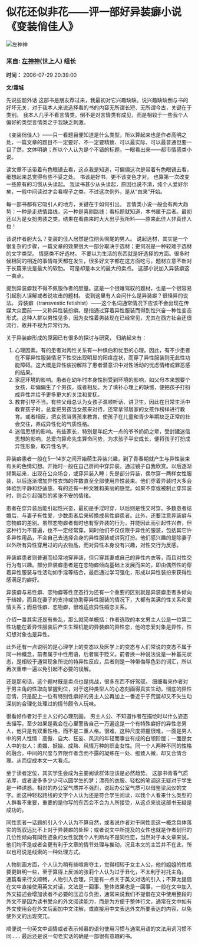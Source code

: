 # 似花还似非花——评一部好异装癖小说《变装俏佳人》

![左神神](https://img3.doubanio.com/icon/up1220254-7.jpg)

### 来自: [左神神](https://www.douban.com/people/zuoshenshen/)(世上人) 组长

**时间：** 2006-07-29 20:39:00

**文/霜城** 

先说些题外话 这部书是朋友荐过来，我最初对它兴趣缺缺。说兴趣缺缺倒与书的好坏无关，对于我本人来说选择看的书的内容无所谓长短、无所谓今古，关键在于类别。 我本人几乎不看言情类。倒不是对言情类有成见，而是相较于一些我个人偏好的类型言情类之于我缺乏刺激。

《变装俏佳人》——只一看题目便知道是什么类型，所以算起来也是作者高明之处，一篇文章的题目不一定要好、不一定要精致、可以最实际、可以最普通但要一目了然，文体明确；所以个人认为是个不错的标题，一眼看出来——都市情感类小说。 

读文章不该带着有色眼镜去看，这点我是知道，可偏偏这次是带着有色眼镜去看，细想起来总觉得有些不妥之处。 书该是好书，更不该变色才对。 也算第一次改变一些原有的习惯从头读起。 我读书甚少从头读起，原因也说不清，纯个人爱好尔矣，一般中间读过才会看楔子之类。不过这次例外，是从“由来”开始。

每一部书都有它吸引人的地方，关键在于如何引出。 言情类小说一般会有两大趋势：一种是走悲情路线，另一种是喜剧路线；看标题就知道，本书属于后者。最初还以为是女扮男装之类，结果在看由来时大大出乎我所料——原来此佳人非真佳人也！ 

该说作者胆大么？变装的佳人居然是位彻头彻尾的男人。 说起选材，其实是一个很复杂的步骤，一篇文章的效果很大一部分取决于选材；更何况是一种较难于选材的文字类型。 情感类不好选材。 不要以为生活的东西就是好选择的方面。很多时候相同的相近的事情每天都在发生，很多好文字都在这方面吃亏，题材立意不新对于长篇来说是最大的软肋。 可是却是本文的最大的卖点。 这部小说加入异装癖这一卖点。

提到异装癖我不得不佩服作者的胆量。这是一个很难驾驭的题材，也是一个很容易引起别人误解或者说攻击的题材。 说到这里有人会问什么是异装癖？很怪异的说法。 异装癖（transvestic fetishist）——这个名词通常情况下应该不会出现在传媒大众面前——又称异性装扮癖。是指通过穿着异性服装而得到性兴奋一种性变态形式。这种人群以男性见多，因为女性着男装现在已经常见，尤其在西方社会还很流行，故并不视为异常行为。

关于异装癖形成的原因已有很多的探讨与研究， 归纳起来有：
1. 心理因素。有的患者对两性关系有一种惧伯和忧患的心理。因此，有不少患者在不穿异性服装情况下性交出现明显的阳痉症状，而穿了异性服装则无此性功能障碍。这大概是异性装扮解除了患者潜意识中对性活动的忧虑情绪或罪恶感的结果。 
2. 家庭环境的影响。患者在幼年时本身性别受到环境的影响，如父母本来想要个女孩，却偏偏生了个男孩，或者相反。为了填补心理上的缺憾，便把孩子打扮成异性并给予更多更大的关注和爱抚。 
3. 教育引导不当。有些父母总认为女孩子温顺听话、讲卫生，因此在日常生活中教育孩子时，总爱把男孩当女孩来对待，还常拿邻居家的女孩作榜样进行教育。或者相反，把女孩当男孩来教育，使孩子在儿童和青少年期缺乏正常的社会交往，养成异性化的气质性格。 
4. 迷信思想的影响。有些家长，特别是年纪大一点的爷爷奶奶之辈，受封建迷信思想的影响，总爱向算命先生算命问势，为求孩子平安成长，便将孩子打扮成异性形象，取异性名字。 

异装癖患者一般在5—14岁之间开始萌生异装兴趣，到了青春期就产生与异性装束有关的色情幻想。开始时一般在自己房间中穿异装，通过镜子自我欣赏。以后逐渐频繁起来，出现在公众场合，或穿异装入睡；先是部分异装，偶尔穿一两样女性服装，以后逐渐增加异性衣饰的件数直至全部使用异性装束。他们穿着异装时大多会体验到平静和舒适感，有的还有一种文雅和美丽的感觉。如果不穿或被制止穿异装时，则会引起强烈的紧张不安的情绪。

患者在穿异装后能引起性兴奋，最初是手淫时穿，以后则是性交时穿。多数患者结婚后，与妻子有性爱，少数患者后来转换成易性癖患者。此外，还要注意异装癖与恋物癖的差别。虽然恋物癖者有时也有穿异装的行为，并能因此而引起性兴奋，但这种行为不普遍，也不一定经常穿。同时他们不仅仅限于异性的服装，包括其它许多异性用品，不会自己去选择合身的异性服装或讲究打扮。他们感兴趣的是除妻子以外所有异性穿用过的内衣物品，而对异性本身没有兴趣，对性交行为反感。 

异装癖患者则普遍而经常地穿异装，但只穿其妻或自己的异性内衣等，而且对性交行为有兴趣。部分异装癖患者是在恋物癖倾向基础上发展而来的，即由偶然性的穿着异性服装与性活动如手淫等结合，最后通过学习强化，形成以异性装扮来获得性感满足的癖好。 

异装癖与易性癖、恋物癖等性变态行为还有一个重要的区别就是异装癖患者多倾向于结婚，而且在妻子的支持或协助穿异性服装的情况下，大都有美满的性关系和爱情关系；而易性癖、恋物癖，很难适应异性婚恋关系。

介绍一番其实还是有些乱，那么就简单概括：作者选取的本文男主人公是一位第二性功能在着异性服装后产生生理机能的异装癖的异性恋，他的恋爱对象是异性，性幻想对象也是异性。 

此外还有一点说明的是心理学上的变态以及医学上的变态与人们常说的变态不属于同一种概念，前者属于中性用语，后者属于贬义。前者换一种说法说是一种基元状态，是相较于通常现象所说的特异性反应，后者则是一种带侮辱色彩的词汇，所以再次重申一遍以免引起不必要的误解。 

还是那句话，这个题材既是卖点也是挑战，很多东西不好驾驭。 细细看来作者对于男主角的性取向掌握到位，对于这种类型人的心态刻画得真实生动。彻底的异性恋情，只是配上一位有特别性癖好的男主人公再加上一番近乎于荒诞却又不失生动深刻的合理化处理过的情节颇令人玩味。 

很看好作者对于主人公的心理刻画。 男主人公、不知道作者在描绘时以什么姿态去描写，至少如果是我会在心里警告自己一万遍这是一个有特殊癖好的异性恋男人，他只是有双重性格，而不是二重人格。很难，这种尺度把握很难，一面是男人中的男人性情：高傲、自大、狂妄、风流的年轻而事业有成的白领阶层；一面是女人中的女人：柔媚、妖娆、成熟、风情万种的职业女性。同一个人两种不同的性格的融合，中间的尺度与界限作者含而不露的凝练在一处、细致入微，却又合情合理。从而促成本文一大看点。

至于读者定位，其实学生会成为主要阅读群体应该是必然趋势。 这部书青春气质浓厚，或者说多多少少可以圆学生的梦；漂亮的衣服、轻松的笔调这无疑对于学生是一种诱惑。相对的办公室气质并不强烈，说起办公室气质可以借鉴梁凤仪的文字。而这种轻松路线的文字个人认为还是符合学生阅读，以我个人看来什么类型的人群看不重要，重要的是你写的东西会不会为人所接受，从这点来说这部书无疑是成功的。

同性恋者一话题的引入个人认为不算自然，或者说作者对于同性恋这一概念具体落实的驾驭远比不上对于异装癖的处理；或者说文中所提及的女性也就是作者划归的几位性倾向有同性迹象的女性就我个人判断均不是同性恋，当然对于本文章来说，他们均不是或者会更有利于文章的情节处理与推动，况且本文的主旨并不在此，所以也可说是线索的一种处理方式。

人物刻画方面，个人认为稍有些喧宾夺主，觉得相较于女主人公，他的姐姐的性格要更鲜明一些，至于算得上反派的张莉个人认为过于丑化，不太利于衬托主角。 通篇看来行文顺畅，人物引入合理，只是有一点关于英文对话的引入；不算太提倡在文中直接使用英文对话，文法是一回事、整体效果也是一回事，一般在文中加入外文描述会增加读者不必要的压迫与负担，通常来说我们不提倡在文中使用整段的外文不是因为读书受众的外文阅读能力，而是为方便于整体行文，通常在文中如有外文使用会在外文后面加中文注解，或直接用中文表达外文所要表达的内容，以免使外文的出现突兀。

顺便说一句英文中调情或者表示倾慕的语句使用习惯与通常用语的文法用词习惯不同…… 最后还是说一句老实话的确是一部很有意趣的书。
<!-- tcd_original_link https://m.douban.com/group/topic/1162650/ -->
